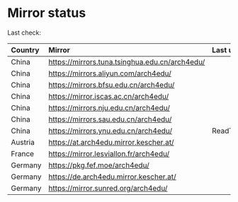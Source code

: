 <script src="./time.js"></script>
# Mirror status
Last check: <script type="text/javascript">localize(1690064161.3410873);</script>

|Country|Mirror|Last update|
|:------|:-----|:----------|
|China|https://mirrors.tuna.tsinghua.edu.cn/arch4edu/|<script type="text/javascript">localize(1690007372);</script>|
|China|https://mirrors.aliyun.com/arch4edu/|<script type="text/javascript">localize(1690007372);</script>|
|China|https://mirrors.bfsu.edu.cn/arch4edu/|<script type="text/javascript">localize(1690007372);</script>|
|China|https://mirror.iscas.ac.cn/arch4edu/|<script type="text/javascript">localize(1690007372);</script>|
|China|https://mirrors.nju.edu.cn/arch4edu/|<script type="text/javascript">localize(1689964242);</script>|
|China|https://mirrors.sau.edu.cn/arch4edu/|<script type="text/javascript">localize(1690007372);</script>|
|China|https://mirrors.ynu.edu.cn/arch4edu/|ReadTimeout|
|Austria|https://at.arch4edu.mirror.kescher.at/|<script type="text/javascript">localize(1690007372);</script>|
|France|https://mirror.lesviallon.fr/arch4edu/|<script type="text/javascript">localize(1689402753);</script>|
|Germany|https://pkg.fef.moe/arch4edu/|<script type="text/javascript">localize(1690007372);</script>|
|Germany|https://de.arch4edu.mirror.kescher.at/|<script type="text/javascript">localize(1690007372);</script>|
|Germany|https://mirror.sunred.org/arch4edu/|<script type="text/javascript">localize(1690007372);</script>|

<script src="./tablefilter/tablefilter.js"></script>
<script src="./table.js"></script>